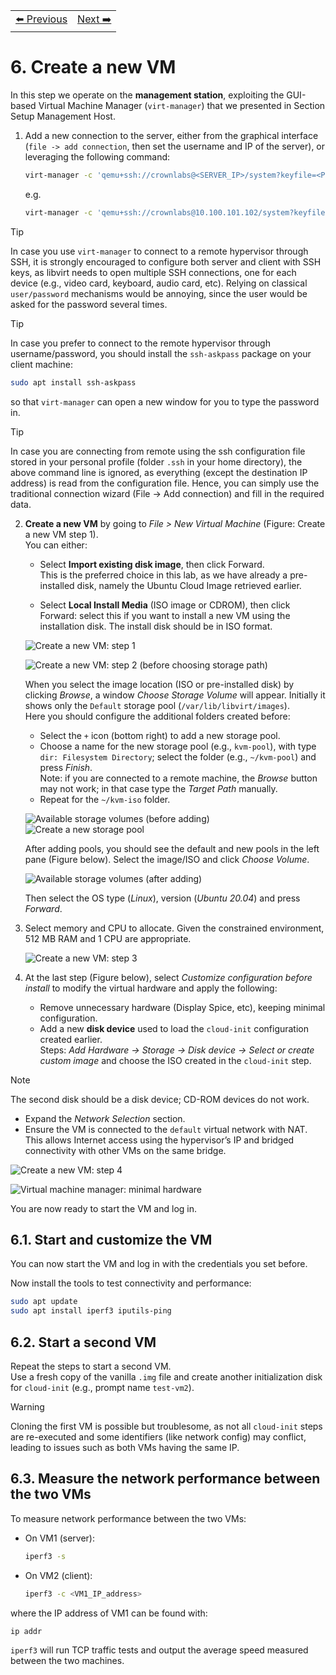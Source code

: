 <table style="width:100%">
  <tr>
    <td align="left"><a href="../1.5/README.md">⬅️ Previous</a></td>
    <td align="right"><a href="../1.7/README.md">Next ➡️</a></td>
  </tr>
</table>

# 6. Create a new VM

In this step we operate on the **management station**, exploiting the GUI-based Virtual Machine Manager (`virt-manager`) that we presented in Section Setup Management Host.

1. Add a new connection to the server, either from the graphical interface (`file -> add connection`, then set the username and IP of the server), or leveraging the following command:

   ```bash
   virt-manager -c 'qemu+ssh://crownlabs@<SERVER_IP>/system?keyfile=<PRIVATE_KEY>'
   ```
   e.g.
   ```bash
   virt-manager -c 'qemu+ssh://crownlabs@10.100.101.102/system?keyfile=/home/netlab/.ssh/id_rsa'
   ```


> [!TIP]
> In case you use `virt-manager` to connect to a remote hypervisor through SSH, it is strongly encouraged to configure both server and client with SSH keys, as libvirt needs to open multiple SSH connections, one for each device (e.g., video card, keyboard, audio card, etc). Relying on classical `user/password` mechanisms would be annoying, since the user would be asked for the password several times.

> [!TIP]
> In case you prefer to connect to the remote hypervisor through username/password, you should install the `ssh-askpass` package on your client machine:
> ```bash
> sudo apt install ssh-askpass
> ```
> so that `virt-manager` can open a new window for you to type the password in.


> [!TIP] 
> In case you are connecting from remote using the ssh configuration file stored in your personal profile (folder `.ssh` in your home directory), the above command line is ignored, as everything (except the destination IP address) is read from the configuration file. Hence, you can simply use the traditional connection wizard (File → Add connection) and fill in the required data.

2. **Create a new VM** by going to *File > New Virtual Machine* (Figure: Create a new VM step 1).  
   You can either:

   - Select **Import existing disk image**, then click Forward.  
     This is the preferred choice in this lab, as we have already a pre-installed disk, namely the Ubuntu Cloud Image retrieved earlier.

   - Select **Local Install Media** (ISO image or CDROM), then click Forward: select this if you want to install a new VM using the installation disk. The install disk should be in ISO format.

   ![Create a new VM: step 1](images/libvirt-create-vm-1.png)

   ![Create a new VM: step 2 (before choosing storage path)](images/libvirt-create-vm-2a.png)

   When you select the image location (ISO or pre-installed disk) by clicking *Browse*, a window *Choose Storage Volume* will appear. Initially it shows only the `Default` storage pool (`/var/lib/libvirt/images`).  
   Here you should configure the additional folders created before:

   - Select the `+` icon (bottom right) to add a new storage pool.
   - Choose a name for the new storage pool (e.g., `kvm-pool`), with type `dir: Filesystem Directory`; select the folder (e.g., `~/kvm-pool`) and press *Finish*.  
     Note: if you are connected to a remote machine, the *Browse* button may not work; in that case type the *Target Path* manually.
   - Repeat for the `~/kvm-iso` folder.

   ![Available storage volumes (before adding)](images/libvirt-create-vm-storage-volume-1.png)
   ![Create a new storage pool](images/libvirt-create-pool.png)

   After adding pools, you should see the default and new pools in the left pane (Figure below). Select the image/ISO and click *Choose Volume*.

   ![Available storage volumes (after adding)](images/libvirt-create-vm-storage-volume-2.png)

   Then select the OS type (*Linux*), version (*Ubuntu 20.04*) and press *Forward*.

3. Select memory and CPU to allocate. Given the constrained environment, 512 MB RAM and 1 CPU are appropriate.

   ![Create a new VM: step 3](images/libvirt-create-vm-3.png)

4. At the last step (Figure below), select *Customize configuration before install* to modify the virtual hardware and apply the following:

   - Remove unnecessary hardware (Display Spice, etc), keeping minimal configuration.
   - Add a new **disk device** used to load the `cloud-init` configuration created earlier.  
     Steps: *Add Hardware → Storage → Disk device → Select or create custom image* and choose the ISO created in the `cloud-init` step.  
> [!NOTE] 
> The second disk should be a disk device; CD-ROM devices do not work.
   - Expand the *Network Selection* section.
   - Ensure the VM is connected to the `default` virtual network with NAT. This allows Internet access using the hypervisor’s IP and bridged connectivity with other VMs on the same bridge.

   ![Create a new VM: step 4](images/libvirt-create-vm-4.png)

   ![Virtual machine manager: minimal hardware](images/libvirt-customhw.png)

You are now ready to start the VM and log in.

## 6.1. Start and customize the VM

You can now start the VM and log in with the credentials you set before.

Now install the tools to test connectivity and performance:

```bash
sudo apt update
sudo apt install iperf3 iputils-ping
```

## 6.2. Start a second VM

Repeat the steps to start a second VM.  
Use a fresh copy of the vanilla `.img` file and create another initialization disk for `cloud-init` (e.g., prompt name `test-vm2`).

> [!WARNING]
> Cloning the first VM is possible but troublesome, as not all `cloud-init` steps are re-executed and some identifiers (like network config) may conflict, leading to issues such as both VMs having the same IP.

## 6.3. Measure the network performance between the two VMs

To measure network performance between the two VMs:

- On VM1 (server):

  ```bash
  iperf3 -s
  ```

- On VM2 (client):

  ```bash
  iperf3 -c <VM1_IP_address>
  ```

where the IP address of VM1 can be found with:

```bash
ip addr
```

`iperf3` will run TCP traffic tests and output the average speed measured between the two machines.
